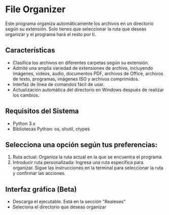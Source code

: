 # File Organizer

Este programa organiza automáticamente los archivos en un directorio según su extensión. Solo tienes que seleccionar la ruta que deseas organizar y el programa hará el resto por ti.

## Características

- Clasifica los archivos en diferentes carpetas según su extensión.
- Admite una amplia variedad de extensiones de archivo, incluyendo imágenes, videos, audio, documentos PDF, archivos de Office, archivos de texto, programas, imágenes ISO y archivos comprimidos.
- Interfaz de línea de comandos fácil de usar.
- Actualización automática del directorio en Windows después de realizar los cambios.

## Requisitos del Sistema

- Python 3.x
- Bibliotecas Python: os, shutil, ctypes

## Selecciona una opción según tus preferencias:

1. Ruta actual: Organiza la ruta actual en la que se encuentra el programa.
2. Introducir ruta personalizada: Ingresa una ruta específica para organizar.
Sigue las instrucciones en la terminal para seleccionar la ruta y confirmar las acciones.



## Interfaz gráfica (Beta)

- Descarga el ejecutable. Está en la sección "Realeses"
- Seleciona el directorio que deseas organizar 
